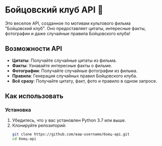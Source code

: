 # Бойцовский клуб API 🥊

Это веселое API, созданное по мотивам культового фильма "Бойцовский клуб". Оно предоставляет цитаты, интересные факты, фотографии и даже случайные правила Бойцовского клуба!

## Возможности API

- **Цитаты**: Получайте случайные цитаты из фильма.
- **Факты**: Узнавайте интересные факты о фильме.
- **Фотографии**: Получайте случайные фотографии из фильма.
- **Правила**: Генерация случайных правил Бойцовского клуба.
- **Всё сразу**: Получайте цитату, факт, фото и правило в одном запросе.

## Как использовать

### Установка

1. Убедитесь, что у вас установлен Python 3.7 или выше.
2. Клонируйте репозиторий:
   ```bash
   git clone https://github.com/ваш-username/боец-api.git
   cd боец-api

